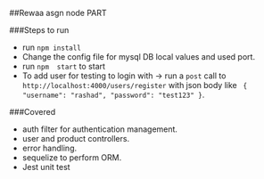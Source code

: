 ##Rewaa asgn node PART

###Steps to run
- run `npm install`
- Change the config file for mysql DB local values and used port.
- run `npm  start`  to  start
- To add user for testing to login with -> run a `post` call to `http://localhost:4000/users/register` with json body like `
   {
       "username": "rashad",
       "password": "test123"
   }`. 

###Covered
- auth filter for authentication management.
- user and product controllers.
- error handling.
- sequelize to perform ORM.
- Jest unit test
